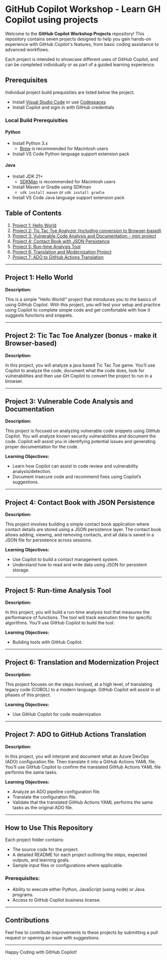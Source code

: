 # GitHub Copilot Workshop - Learn GH Copilot using projects

Welcome to the **GitHub Copilot Workshop Projects** repository! This repository contains seven projects designed to help you gain hands-on experience with GitHub Copilot's features, from basic coding assistance to advanced workflows.

Each project is intended to showcase different uses of GitHub Copilot, and can be completed individually or as part of a guided learning experience.

## Prerequisites
Individual project build prequisities are listed below the project. 
- Install [Visual Studio Code](https://code.visualstudio.com/download) or use [Codespaces](https://github.com/features/codespaces)
- Install Copilot and sigin in with GitHub credentials

### Local Build Prerequisities
#### Python
- Install Python 3.x
    - [Brew](https://brew.sh/) is recommended for Macintosh users
- Install VS Code Python language support extension pack

#### Java
- Install JDK 21+
    - [SDKMan](https://sdkman.io/) is recommended for Macintosh users
- Install Maven or Gradle using SDKman
    - `sdk install maven` or `sdk install gradle`
- Install VS Code Java language support extension pack



## Table of Contents

1. [Project 1: Hello World](#project-1-hello-world)
2. [Project 2: Tic Tac Toe Analyzer (including conversion to Browser-based)](#project-2-tic-tac-toe-analyzer-browser-based)
3. [Project 3: Vulnerable Code Analysis and Documentation - mini project](#project-3-vulnerable-code-analysis-and-documentation)
4. [Project 4: Contact Book with JSON Persistence](#project-4-contact-book-with-json-persistence)
5. [Project 5: Run-time Analysis Tool](#project-5-run-time-analysis-tool)
6. [Project 6: Translation and Modernization Project](#project-6-translation-and-modernization-project)
7. [Project 7: ADO to GitHub Actions Translation](#project-7-ado-to-github-actions-translation)

---

## Project 1: Hello World

**Description:**

This is a simple "Hello World!" project that introduces you to the basics of using GitHub Copilot. With this project, you will test your setup and practice using Copilot to complete simple code and get comfortable with how it suggests functions and snippets.

---

## Project 2: Tic Tac Toe Analyzer (bonus - make it Browser-based)

**Description:**

In this project, you will analyze a java based Tic Tac Toe game. You’ll use Copilot to analyze the code, document what the code does, look for vulnerabilities and then use GH Copilot to convert the project to run in a browser. 

---

## Project 3: Vulnerable Code Analysis and Documentation

**Description:**

This project is focused on analyzing vulnerable code snippets using GitHub Copilot. You will analyze known security vulnerabilities and document the code. Copilot will assist you in identifying potential issues and generating proper documentation for the code.

**Learning Objectives:**
- Learn how Copilot can assist in code review and vulnerability analysis/detection.
- Document insecure code and recommend fixes using Copilot’s suggestions.

---

## Project 4: Contact Book with JSON Persistence

**Description:**

This project involves building a simple contact book application where contact details are stored using a JSON persistence layer. The contact book allows adding, viewing, and removing contacts, and all data is saved in a JSON file for persistence across sessions.

**Learning Objectives:**
- Use Copilot to build a contact management system.
- Understand how to read and write data using JSON for persistent storage.

---

## Project 5: Run-time Analysis Tool

**Description:**

In this project, you will build a run-time analysis tool that measures the performance of functions. The tool will track execution time for specific algorithms. You’ll use GitHub Copilot to build the tool.

**Learning Objectives:**
- Building tools with GitHub Copilot.

---

## Project 6: Translation and Modernization Project

**Description:**

This project focuses on the steps involved, at a high level, of translating legacy code (COBOL) to a modern language. GitHub Copilot will assist in all phases of this project.

**Learning Objectives:**
- Use GitHub Copilot for code modernization

---

## Project 7: ADO to GitHub Actions Translation

**Description:**

In this project, you will interpret and document what an Azure DevOps (ADO) configuration file. Then translate it into a GitHub Actions YAML file. You’ll use GitHub Copilot to confirm the translated GitHub Actions YAML file performs the same tasks.

**Learning Objectives:**
- Analyze an ADO pipeline configuration file.
- Translate the configuration file.
- Validate that the translated GitHub Actions YAML performs the same tasks as the original ADO file.

---

## How to Use This Repository

Each project folder contains:
- The source code for the project.
- A detailed README for each project outlining the steps, expected outputs, and learning goals.
- Sample input files or configurations where applicable.

### Prerequisites:
- Ability to execute either Python, JavaScript (using node) or Java programs.
- Access to GitHub Copilot business license.

---

## Contributions

Feel free to contribute improvements to these projects by submitting a pull request or opening an issue with suggestions.

---

Happy Coding with GitHub Copilot!

